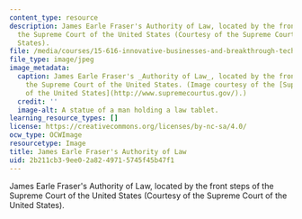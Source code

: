 ```yaml
---
content_type: resource
description: James Earle Fraser's Authority of Law, located by the front steps of
  the Supreme Court of the United States (Courtesy of the Supreme Court of the United
  States).
file: /media/courses/15-616-innovative-businesses-and-breakthrough-technologies-the-legal-issues-fall-2004/2b211cb39ee02a8249715745f45b47f1_15-616f04.jpg
file_type: image/jpeg
image_metadata:
  caption: James Earle Fraser's _Authority of Law_, located by the front steps of
    the Supreme Court of the United States. (Image courtesy of the [Supreme Court
    of the United States](http://www.supremecourtus.gov/).)
  credit: ''
  image-alt: A statue of a man holding a law tablet.
learning_resource_types: []
license: https://creativecommons.org/licenses/by-nc-sa/4.0/
ocw_type: OCWImage
resourcetype: Image
title: James Earle Fraser's Authority of Law
uid: 2b211cb3-9ee0-2a82-4971-5745f45b47f1
---
```

James Earle Fraser's Authority of Law, located by the front steps of the Supreme Court of the United States (Courtesy of the Supreme Court of the United States).